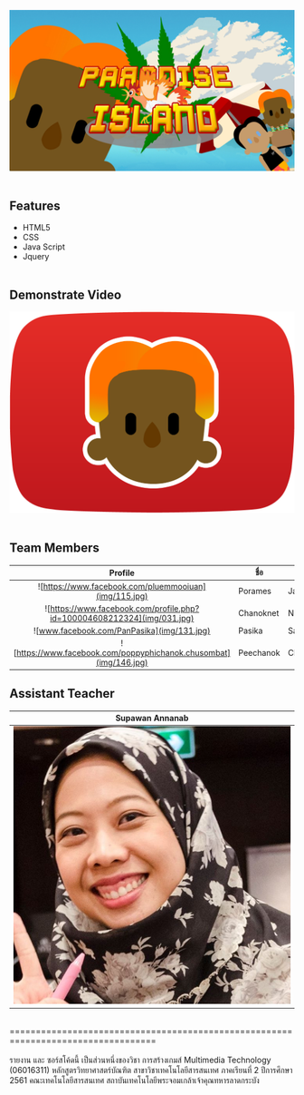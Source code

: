 ![If this image is not loaded, your network is suck!!!](img/thumbnail.jpg)<br><br>

## Features
* HTML5
* CSS
* Java Script
* Jquery
<br><br>


## Demonstrate Video
[![](img/ytcover.png)](https://www.youtube.com/watch?v=Rrfed-AC93Q&t=7s&feature=youtu.be "")
<br><br>


## Team Members
| Profile |ชื่อ|นามสกุล|GitHub Username|รหัสนักศึกษา|
|:-:|--|------|---------------|---------|
|![https://www.facebook.com/pluemmooiuan](img/115.jpg)|Porames|Jariyayanyong|[@huayong1678](https://github.com/huayong1678)|61070115|
|![https://www.facebook.com/profile.php?id=100004608212324](img/031.jpg)|Chanoknet|Nuatongdee|[@x](x)|61070031|
|![www.facebook.com/PanPasika](img/131.jpg)|Pasika|Sa-nguansab|[PasikaSanguansab](https://github.com/PasikaSanguansab)|61070131|
|![https://www.facebook.com/poppyphichanok.chusombat](img/146.jpg)|Peechanok|Chusombat|[@x](x)|61070146|<br><br>


## Assistant Teacher
|Supawan Annanab|
|:-:|
|![](img/xxx.jpg)|
<br>
==================================================================================<br><br>
รายงาน และ ซอร์สโค้ดนี้ เป็นส่วนหนึ่งของวิชา การสร้างเกมส์ Multimedia Technology (06016311)
หลักสูตรวิทยาศาสตร์บัณฑิต สาขาวิชาเทคโนโลยีสารสนเทศ
ภาคเรียนที่ 2 ปีการศึกษา 2561
คณะเทคโนโลยีสารสนเทศ
สถาบันเทคโนโลยีพระจอมเกล้าเจ้าคุณทหารลาดกระบัง
